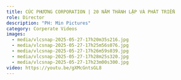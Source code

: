 ```yaml
---
title: CÚC PHƯƠNG CORPORATION | 20 NĂM THÀNH LẬP VÀ PHÁT TRIỂN
role: Director
description: "PH: Min Pictures"
category: Corperate Videos
images:
  - media/vlcsnap-2025-05-27-17h20m35s216.jpg
  - media/vlcsnap-2025-05-27-17h25m56s076.jpg
  - media/vlcsnap-2025-05-27-17h26m59s039.jpg
  - media/vlcsnap-2025-05-27-17h28m25s320.jpg
  - media/vlcsnap-2025-05-27-17h23m00s300.jpg
video: https://youtu.be/gXMcGntsGL8
---
```


